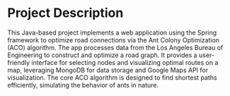 # Project Description

This Java-based project implements a web application using the Spring framework to optimize road connections via the Ant Colony Optimization (ACO) algorithm. The app processes data from the Los Angeles Bureau of Engineering to construct and optimize a road graph. It provides a user-friendly interface for selecting nodes and visualizing optimal routes on a map, leveraging MongoDB for data storage and Google Maps API for visualization. The core ACO algorithm is designed to find shortest paths efficiently, simulating the behavior of ants in nature.
